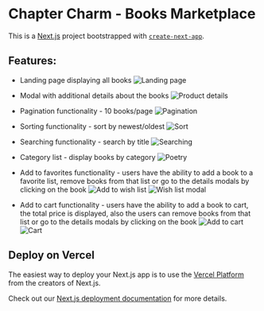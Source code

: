 # Chapter Charm - Books Marketplace
 
This is a [Next.js](https://nextjs.org/) project bootstrapped with [`create-next-app`](https://github.com/vercel/next.js/tree/canary/packages/create-next-app).

## Features:

* Landing page displaying all books
![Landing page](https://github.com/malinabucur/Marketplace-App/assets/109577091/ab136b62-92b1-4e6a-bd82-444bcabc3d32)

* Modal with additional details about the books
![Product details](https://github.com/malinabucur/Marketplace-App/assets/109577091/41de72b8-d9d0-40fa-a490-cdd330236327)

  
* Pagination functionality - 10 books/page
![Pagination](https://github.com/malinabucur/Marketplace-App/assets/109577091/5f338edc-12cb-4f4d-8810-14909814b960)


* Sorting functionality - sort by newest/oldest
![Sort](https://github.com/malinabucur/Marketplace-App/assets/109577091/4bb2d56e-8dc7-4551-98df-e773821ef8d3)

  
* Searching functionality - search by title
![Searching](https://github.com/malinabucur/Marketplace-App/assets/109577091/eb016733-014c-4b21-8557-c040cd1a09a3)

  
* Category list - display books by category
![Poetry](https://github.com/malinabucur/Marketplace-App/assets/109577091/81141b93-6ff4-41bf-ac49-db14a466a07e)


* Add to favorites functionality - users have the ability to add a book to a favorite list, remove books from that list or go to the details modals by clicking on the book
![Add to wish list](https://github.com/malinabucur/Marketplace-App/assets/109577091/efa8849b-e55f-42a5-b1b1-1098e20b98cd)
![Wish list modal](https://github.com/malinabucur/Marketplace-App/assets/109577091/abf7726f-b618-4a7f-9e99-881e05776000)

  
* Add to cart functionality - users have the ability to add a book to cart, the total price is displayed, also the users can remove books from that list or go to the details modals by clicking on the book
![Add to cart](https://github.com/malinabucur/Marketplace-App/assets/109577091/fd348d4d-5c9c-4dde-b4f0-bad64131e953)
![Cart](https://github.com/malinabucur/Marketplace-App/assets/109577091/ba0ff64c-0620-4e7c-9f5f-e37afa39a9eb)

## Deploy on Vercel

The easiest way to deploy your Next.js app is to use the [Vercel Platform](https://vercel.com/new?utm_medium=default-template&filter=next.js&utm_source=create-next-app&utm_campaign=create-next-app-readme) from the creators of Next.js.

Check out our [Next.js deployment documentation](https://nextjs.org/docs/deployment) for more details.

